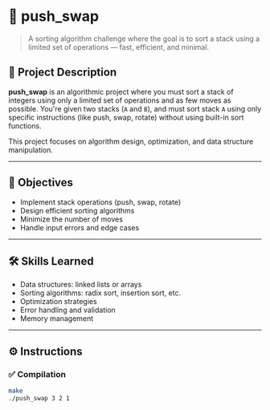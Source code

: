 # 🔁 push_swap

> A sorting algorithm challenge where the goal is to sort a stack using a limited set of operations — fast, efficient, and minimal.

## 📘 Project Description

**push_swap** is an algorithmic project where you must sort a stack of integers using only a limited set of operations and as few moves as possible. You're given two stacks (`A` and `B`), and must sort stack `A` using only specific instructions (like push, swap, rotate) without using built-in sort functions.

This project focuses on algorithm design, optimization, and data structure manipulation.

---

## 🎯 Objectives

- Implement stack operations (push, swap, rotate)
- Design efficient sorting algorithms
- Minimize the number of moves
- Handle input errors and edge cases

---

## 🛠️ Skills Learned

- Data structures: linked lists or arrays
- Sorting algorithms: radix sort, insertion sort, etc.
- Optimization strategies
- Error handling and validation
- Memory management

---

## ⚙️ Instructions

### ✅ Compilation

```bash
make
./push_swap 3 2 1
